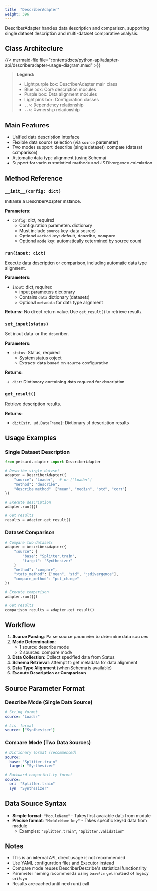 ```yaml
---
title: "DescriberAdapter"
weight: 396
---
```


DescriberAdapter handles data description and comparison, supporting single dataset description and multi-dataset comparative analysis.

## Class Architecture

{{< mermaid-file file="content/docs/python-api/adapter-api/describeradapter-usage-diagram.mmd" >}}

> **Legend:**
> - Light purple box: DescriberAdapter main class
> - Blue box: Core description modules
> - Purple box: Data alignment modules
> - Light pink box: Configuration classes
> - `..>`: Dependency relationship
> - `-->`: Ownership relationship

## Main Features

- Unified data description interface
- Flexible data source selection (via `source` parameter)
- Two modes support: describe (single dataset), compare (dataset comparison)
- Automatic data type alignment (using Schema)
- Support for various statistical methods and JS Divergence calculation

## Method Reference

### `__init__(config: dict)`

Initialize a DescriberAdapter instance.

**Parameters:**
- `config`: dict, required
  - Configuration parameters dictionary
  - Must include `source` key (data source)
  - Optional `method` key: default, describe, compare
  - Optional `mode` key: automatically determined by source count

### `run(input: dict)`

Execute data description or comparison, including automatic data type alignment.

**Parameters:**
- `input`: dict, required
  - Input parameters dictionary
  - Contains `data` dictionary (datasets)
  - Optional `metadata` for data type alignment

**Returns:**
No direct return value. Use `get_result()` to retrieve results.

### `set_input(status)`

Set input data for the describer.

**Parameters:**
- `status`: Status, required
  - System status object
  - Extracts data based on source configuration

**Returns:**
- `dict`: Dictionary containing data required for description

### `get_result()`

Retrieve description results.

**Returns:**
- `dict[str, pd.DataFrame]`: Dictionary of description results

## Usage Examples

### Single Dataset Description

```python
from petsard.adapter import DescriberAdapter

# Describe single dataset
adapter = DescriberAdapter({
    "source": "Loader",  # or ["Loader"]
    "method": "describe",
    "describe_method": ["mean", "median", "std", "corr"]
})

# Execute description
adapter.run({})

# Get results
results = adapter.get_result()
```

### Dataset Comparison

```python
# Compare two datasets
adapter = DescriberAdapter({
    "source": {
        "base": "Splitter.train",
        "target": "Synthesizer"
    },
    "method": "compare",
    "stats_method": ["mean", "std", "jsdivergence"],
    "compare_method": "pct_change"
})

# Execute comparison
adapter.run({})

# Get results
comparison_results = adapter.get_result()
```

## Workflow

1. **Source Parsing**: Parse source parameter to determine data sources
2. **Mode Determination**:
   - 1 source: describe mode
   - 2 sources: compare mode
3. **Data Collection**: Collect specified data from Status
4. **Schema Retrieval**: Attempt to get metadata for data alignment
5. **Data Type Alignment** (when Schema is available)
6. **Execute Description or Comparison**

## Source Parameter Format

### Describe Mode (Single Data Source)

```yaml
# String format
source: "Loader"

# List format
source: ["Synthesizer"]
```

### Compare Mode (Two Data Sources)

```yaml
# Dictionary format (recommended)
source:
  base: "Splitter.train"
  target: "Synthesizer"

# Backward compatibility format
source:
  ori: "Splitter.train"
  syn: "Synthesizer"
```

## Data Source Syntax

- **Simple format**: `"ModuleName"` - Takes first available data from module
- **Precise format**: `"ModuleName.key"` - Takes specific keyed data from module
  - Examples: `"Splitter.train"`, `"Splitter.validation"`

## Notes

- This is an internal API, direct usage is not recommended
- Use YAML configuration files and Executor instead
- Compare mode reuses DescriberDescribe's statistical functionality
- Parameter naming recommends using `base`/`target` instead of legacy `ori`/`syn`
- Results are cached until next run() call